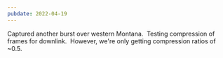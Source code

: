 ```yaml
---
pubdate: 2022-04-19
---
```


Captured another burst over western Montana.  Testing compression of frames for downlink.  However, we're only getting compression ratios of ~0.5.

